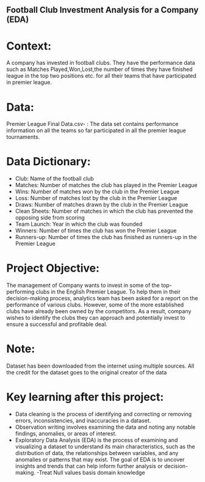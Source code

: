 ## Football Club Investment Analysis for a Company (EDA)

# Context:
A company has invested in football clubs. They have the performance data such as Matches Played,Won,Lost,the number of times they have finished league in the top two positions etc. for all their teams that have participated in premier league.

# Data: 
Premier League Final Data.csv- : The data set contains performance information on all the teams so far participated in all the premier league tournaments.

# Data Dictionary:

- Club: Name of the football club
- Matches: Number of matches the club has played in the Premier League
- Wins: Number of matches won by the club in the Premier League
- Loss: Number of matches lost by the club in the Premier League
- Draws: Number of matches drawn by the club in the Premier League
- Clean Sheets: Number of matches in which the club has prevented the opposing side from scoring
- Team Launch: Year in which the club was founded
- Winners: Number of times the club has won the Premier League
- Runners-up: Number of times the club has finished as runners-up in the Premier League

# Project Objective:
The management of Company wants to invest in some of the top-performing clubs in the English Premier League. To help them in their decision-making process, analytics team has been asked for a report on the performance of various clubs. However, some of the more established clubs have already been owned by the competitors. As a result, company wishes to identify the clubs they can approach and potentially invest to ensure a successful and profitable deal.

# Note:
Dataset has been downloaded from the internet using multiple sources. All the credit for the dataset goes to the original creator of the data

# Key learning after this project:
- Data cleaning is the process of identifying and correcting or removing errors, inconsistencies, and inaccuracies in a dataset.
- Observation writing involves examining the data and noting any notable findings, anomalies, or areas of interest.
- Exploratory Data Analysis (EDA) is the process of examining and visualizing a dataset to understand its main characteristics, such as the distribution of data, the relationships between variables, and any anomalies or patterns that may exist. The goal of EDA is to uncover insights and trends that can help inform further analysis or decision-making.
-Treat Null values basis domain knowledge
